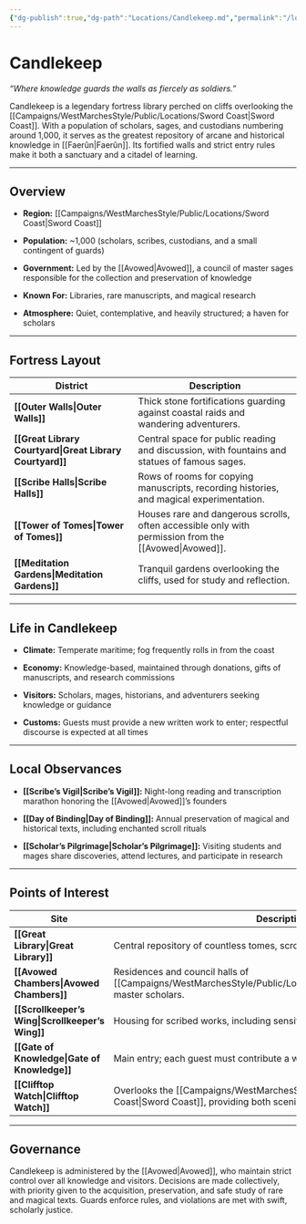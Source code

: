 ```yaml
---
{"dg-publish":true,"dg-path":"Locations/Candlekeep.md","permalink":"/locations/candlekeep/","tags":["location","sword-coast"],"dgShowFileTree":true}
---
```


# **Candlekeep**

_“Where knowledge guards the walls as fiercely as soldiers.”_

Candlekeep is a legendary fortress library perched on cliffs overlooking the [[Campaigns/WestMarchesStyle/Public/Locations/Sword Coast\|Sword Coast]]. With a population of scholars, sages, and custodians numbering around 1,000, it serves as the greatest repository of arcane and historical knowledge in [[Faerûn\|Faerûn]]. Its fortified walls and strict entry rules make it both a sanctuary and a citadel of learning.

---

## Overview

- **Region:** [[Campaigns/WestMarchesStyle/Public/Locations/Sword Coast\|Sword Coast]]
    
- **Population:** ~1,000 (scholars, scribes, custodians, and a small contingent of guards)
    
- **Government:** Led by the [[Avowed\|Avowed]], a council of master sages responsible for the collection and preservation of knowledge
    
- **Known For:** Libraries, rare manuscripts, and magical research
    
- **Atmosphere:** Quiet, contemplative, and heavily structured; a haven for scholars
    

---

## Fortress Layout

|District|Description|
|---|---|
|**[[Outer Walls\|Outer Walls]]**|Thick stone fortifications guarding against coastal raids and wandering adventurers.|
|**[[Great Library Courtyard\|Great Library Courtyard]]**|Central space for public reading and discussion, with fountains and statues of famous sages.|
|**[[Scribe Halls\|Scribe Halls]]**|Rows of rooms for copying manuscripts, recording histories, and magical experimentation.|
|**[[Tower of Tomes\|Tower of Tomes]]**|Houses rare and dangerous scrolls, often accessible only with permission from the [[Avowed\|Avowed]].|
|**[[Meditation Gardens\|Meditation Gardens]]**|Tranquil gardens overlooking the cliffs, used for study and reflection.|

---

## Life in Candlekeep

- **Climate:** Temperate maritime; fog frequently rolls in from the coast
    
- **Economy:** Knowledge-based, maintained through donations, gifts of manuscripts, and research commissions
    
- **Visitors:** Scholars, mages, historians, and adventurers seeking knowledge or guidance
    
- **Customs:** Guests must provide a new written work to enter; respectful discourse is expected at all times
    

---

## Local Observances

- **[[Scribe’s Vigil\|Scribe’s Vigil]]:** Night-long reading and transcription marathon honoring the [[Avowed\|Avowed]]’s founders
    
- **[[Day of Binding\|Day of Binding]]:** Annual preservation of magical and historical texts, including enchanted scroll rituals
    
- **[[Scholar’s Pilgrimage\|Scholar’s Pilgrimage]]:** Visiting students and mages share discoveries, attend lectures, and participate in research
    

---

## Points of Interest

|Site|Description|
|---|---|
|**[[Great Library\|Great Library]]**|Central repository of countless tomes, scrolls, and arcane texts.|
|**[[Avowed Chambers\|Avowed Chambers]]**|Residences and council halls of [[Campaigns/WestMarchesStyle/Public/Locations/Candlekeep\|Candlekeep]]’s master scholars.|
|**[[Scrollkeeper’s Wing\|Scrollkeeper’s Wing]]**|Housing for scribed works, including sensitive magical research.|
|**[[Gate of Knowledge\|Gate of Knowledge]]**|Main entry; each guest must contribute a written work to gain access.|
|**[[Clifftop Watch\|Clifftop Watch]]**|Overlooks the [[Campaigns/WestMarchesStyle/Public/Locations/Sword Coast\|Sword Coast]], providing both scenic views and defensive advantage.|

---

## Governance

Candlekeep is administered by the [[Avowed\|Avowed]], who maintain strict control over all knowledge and visitors. Decisions are made collectively, with priority given to the acquisition, preservation, and safe study of rare and magical texts. Guards enforce rules, and violations are met with swift, scholarly justice.